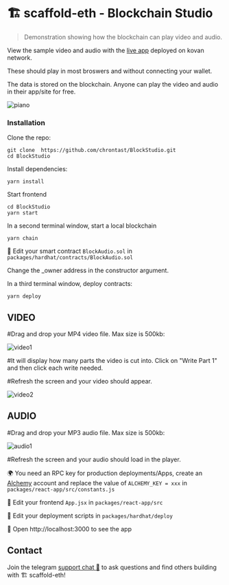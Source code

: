 # 🏗 scaffold-eth - Blockchain Studio

> Demonstration showing how the blockchain can play video and audio.

View the sample video and audio with the [live app](https://block-studio.surge.sh/) deployed on kovan network.

These should play in most broswers and without connecting your wallet.

The data is stored on the blockchain.  Anyone can play the video and audio in their app/site for free.

![piano](https://user-images.githubusercontent.com/75052782/168682799-b3f65571-8483-46eb-909c-b2b712237616.png)


### Installation

Clone the repo:
```
git clone  https://github.com/chrontast/BlockStudio.git
cd BlockStudio
```

Install dependencies:
```
yarn install
```

Start frontend
```
cd BlockStudio
yarn start
```

In a second terminal window, start a local blockchain
```
yarn chain
```

🔏 Edit your smart contract `BlockAudio.sol` in `packages/hardhat/contracts/BlockAudio.sol`

Change the _owner address in the constructor argument.



In a third terminal window, deploy contracts:
```
yarn deploy
```
##  VIDEO  ##
#Drag and drop your MP4 video file. Max size is 500kb:

![video1](https://user-images.githubusercontent.com/75052782/169444688-fcc50026-d5a4-4897-bd05-eca8dd2d8257.png)

#It will display how many parts the video is cut into.  Click on "Write Part 1" and then click each write needed.

#Refresh the screen and your video should appear.

![video2](https://user-images.githubusercontent.com/75052782/169444849-35b9b00a-2ea1-49a6-a78f-59cb7ff8def1.png)

##  AUDIO  ##
#Drag and drop your MP3 audio file. Max size is 500kb:

![audio1](https://user-images.githubusercontent.com/75052782/169444708-49d90472-6815-492e-b764-3f1d8c612540.png)

#Refresh the screen and your audio should load in the player.

🌍 You need an RPC key for production deployments/Apps, create an [Alchemy](https://www.alchemy.com/) account and replace the value of `ALCHEMY_KEY = xxx` in `packages/react-app/src/constants.js`

📝 Edit your frontend `App.jsx` in `packages/react-app/src`

💼 Edit your deployment scripts in `packages/hardhat/deploy`

📱 Open http://localhost:3000 to see the app



## Contact

Join the telegram [support chat 💬](https://t.me/joinchat/KByvmRe5wkR-8F_zz6AjpA) to ask questions and find others building with 🏗 scaffold-eth!
